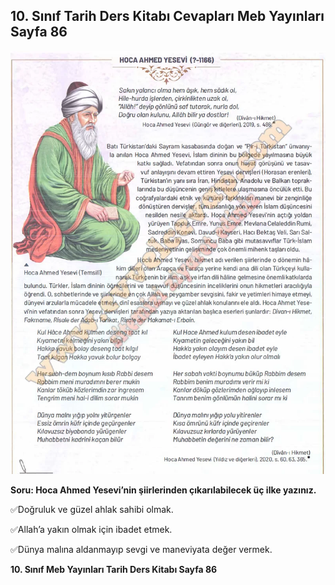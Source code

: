 ## 10. Sınıf Tarih Ders Kitabı Cevapları Meb Yayınları Sayfa 86

![](./image1.webp)

**Soru: Hoca Ahmed Yesevi’nin şiirlerinden çıkarılabilecek üç ilke yazınız.**

✅Doğruluk ve güzel ahlak sahibi olmak.

✅Allah’a yakın olmak için ibadet etmek.

✅Dünya malına aldanmayıp sevgi ve maneviyata değer vermek.

**10. Sınıf Meb Yayınları Tarih Ders Kitabı Sayfa 86**